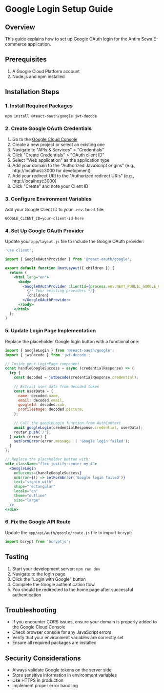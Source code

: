 # Google Login Setup Guide

## Overview

This guide explains how to set up Google OAuth login for the Antim Sewa E-commerce application.

## Prerequisites

1. A Google Cloud Platform account
2. Node.js and npm installed

## Installation Steps

### 1. Install Required Packages

```bash
npm install @react-oauth/google jwt-decode
```

### 2. Create Google OAuth Credentials

1. Go to the [Google Cloud Console](https://console.cloud.google.com/)
2. Create a new project or select an existing one
3. Navigate to "APIs & Services" > "Credentials"
4. Click "Create Credentials" > "OAuth client ID"
5. Select "Web application" as the application type
6. Add your domain to the "Authorized JavaScript origins" (e.g., http://localhost:3000 for development)
7. Add your redirect URI to the "Authorized redirect URIs" (e.g., http://localhost:3000)
8. Click "Create" and note your Client ID

### 3. Configure Environment Variables

Add your Google Client ID to your `.env.local` file:

```
GOOGLE_CLIENT_ID=your-client-id-here
```

### 4. Set Up Google OAuth Provider

Update your `app/layout.js` file to include the Google OAuth provider:

```jsx
'use client';

import { GoogleOAuthProvider } from '@react-oauth/google';

export default function RootLayout({ children }) {
  return (
    <html lang="en">
      <body>
        <GoogleOAuthProvider clientId={process.env.NEXT_PUBLIC_GOOGLE_CLIENT_ID}>
          {/* Your existing providers */}
          {children}
        </GoogleOAuthProvider>
      </body>
    </html>
  );
}
```

### 5. Update Login Page Implementation

Replace the placeholder Google login button with a functional one:

```jsx
import { GoogleLogin } from '@react-oauth/google';
import { jwtDecode } from 'jwt-decode';

// Inside your LoginPage component
const handleGoogleSuccess = async (credentialResponse) => {
  try {
    const decoded = jwtDecode(credentialResponse.credential);
    
    // Extract user data from decoded token
    const userData = {
      name: decoded.name,
      email: decoded.email,
      googleId: decoded.sub,
      profileImage: decoded.picture,
    };
    
    // Call the googleLogin function from AuthContext
    await googleLogin(credentialResponse.credential, userData);
    router.push('/');
  } catch (error) {
    setFormError(error.message || 'Google login failed');
  }
};

// Replace the placeholder button with:
<div className="flex justify-center my-4">
  <GoogleLogin
    onSuccess={handleGoogleSuccess}
    onError={() => setFormError('Google login failed')}
    text="signin_with"
    shape="rectangular"
    locale="en"
    theme="outline"
    size="large"
  />
</div>
```

### 6. Fix the Google API Route

Update the `app/api/auth/google/route.js` file to import bcrypt:

```js
import bcrypt from 'bcryptjs';
```

## Testing

1. Start your development server: `npm run dev`
2. Navigate to the login page
3. Click the "Login with Google" button
4. Complete the Google authentication flow
5. You should be redirected to the home page after successful authentication

## Troubleshooting

- If you encounter CORS issues, ensure your domain is properly added to the Google Cloud Console
- Check browser console for any JavaScript errors
- Verify that your environment variables are correctly set
- Ensure all required packages are installed

## Security Considerations

- Always validate Google tokens on the server side
- Store sensitive information in environment variables
- Use HTTPS in production
- Implement proper error handling